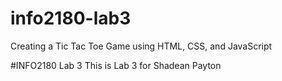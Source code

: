 # info2180-lab3
Creating a Tic Tac Toe Game using HTML, CSS, and JavaScript

#INFO2180 Lab 3
This is Lab 3 for Shadean Payton